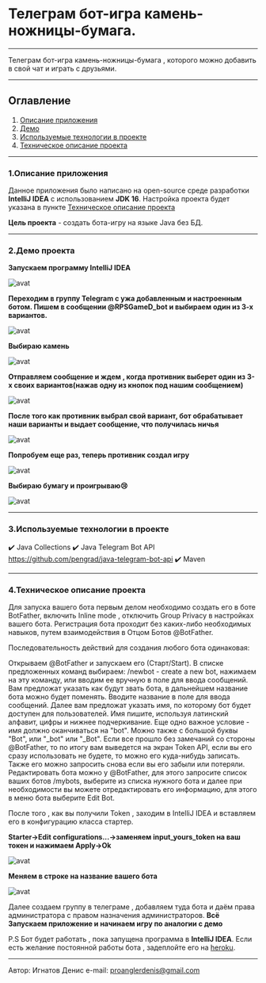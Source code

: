 # Телеграм бот-игра камень-ножницы-бумага.
____
Телеграм бот-игра камень-ножницы-бумага , которого можно добавить в свой чат и играть с друзьями.
___
## Оглавление
1. [Описание приложения](#anchor1)
2. [Демо](#anchor2)
3. [Используемые технологии в проекте](#anchor3)
4. [Техническое описание проекта](#anchor4)
___
<a id="anchor1"></a>
### 1.Описание приложения
Данное приложения было написано на open-source среде разработки **IntelliJ IDEA** с использованием **JDK 16**. Настройка проекта будет указана в пункте [Техническое описание проекта](#anchor4)

**Цель проекта** - создать бота-игру на языке Java без БД.
___
<a id="anchor2"></a>
### 2.Демо проекта
**Запускаем программу IntelliJ IDEA** 

![avat](https://raw.githubusercontent.com/Denis-spec989/Telegrambot-Rock-Paper-Scissors-game/master/assets/scr7.jpg)


**Переходим в группу Telegram с ужа добавленным и настроенным ботом. Пишем в сообщении @RPSGameD_bot и выбираем один из 3-х вариантов.**

![avat](https://raw.githubusercontent.com/Denis-spec989/Telegrambot-Rock-Paper-Scissors-game/master/assets/scr1.jpg)

**Выбираю камень**

![avat](https://raw.githubusercontent.com/Denis-spec989/Telegrambot-Rock-Paper-Scissors-game/master/assets/scr2.jpg)

**Отправляем сообщение и ждем , когда противник выберет один из 3-х своих вариантов(нажав одну из кнопок под нашим сообщением)**

![avat](https://raw.githubusercontent.com/Denis-spec989/Telegrambot-Rock-Paper-Scissors-game/master/assets/scr3.jpg)

**После того как противник выбрал свой вариант, бот обрабатывает наши варианты и выдает сообщение, что получилась ничья**

![avat](https://raw.githubusercontent.com/Denis-spec989/Telegrambot-Rock-Paper-Scissors-game/master/assets/scr4.jpg)

**Попробуем еще раз, теперь противник создал игру**

![avat](https://raw.githubusercontent.com/Denis-spec989/Telegrambot-Rock-Paper-Scissors-game/master/assets/scr5.jpg)

**Выбираю бумагу и проигрываю:cry:**

![avat](https://raw.githubusercontent.com/Denis-spec989/Telegrambot-Rock-Paper-Scissors-game/master/assets/scr6.jpg)
___
### 3.Используемые технологии в проекте
<a id="anchor3"></a>
:heavy_check_mark: Java Collections
:heavy_check_mark: Java Telegram Bot API https://github.com/pengrad/java-telegram-bot-api
:heavy_check_mark: Maven
___
<a id="anchor4"></a>
### 4.Техническое описание проекта
Для запуска вашего бота первым делом необходимо создать его в боте BotFather, включить Inline mode , отключить Group Privacy в настройках вашего бота.
Регистрация бота проходит без каких-либо необходимых навыков, путем взаимодействия в Отцом Ботов @BotFather.

Последовательность действий для создания любого бота одинаковая:

Открываем @BotFather и запускаем его (Старт/Start). 
В списке предложенных команд выбираем: /newbot - create a new bot, нажимаем на эту команду, или вводим ее вручную в поле для ввода сообщений.
Вам предложат указать как будут звать бота, в дальнейшем название бота можно будет поменять. Вводите название в поле для ввода сообщений.
Далее вам предложат указать имя, по которому бот будет доступен для пользователей. Имя пишите, используя латинский алфавит, цифры и нижнее подчеркивание. Еще одно важное условие - имя должно оканчиваться на "bot". Можно также с большой буквы "Bot", или "_bot" или "_Bot".
Если все прошло без замечаний со стороны @BotFather, то по итогу вам выведется на экран Token API, если вы его сразу использовать не будете, то можно его куда-нибудь записать. Также его можно запросить снова если вы его забыли или потеряли. Редактировать бота можно у @BotFather, для этого запросите список ваших ботов /mybots, выберите из списка нужного бота и далее при необходимости вы можете отредактировать его информацию, для этого в меню бота выберите Edit Bot.

После того , как вы получили Token , заходим в IntelliJ IDEA и вставляем его в конфигурацию класса стартер.

**Starter->Edit configurations...->заменяем input_yours_token на ваш токен и нажимаем Apply->Ok**

![avat](https://raw.githubusercontent.com/Denis-spec989/Telegrambot-Rock-Paper-Scissors-game/master/assets/scr9.jpg)

**Меняем в строке на название вашего бота**

![avat](https://raw.githubusercontent.com/Denis-spec989/Telegrambot-Rock-Paper-Scissors-game/master/assets/scr10.jpg)

Далее создаем группу в телеграме , добавляем туда бота и даём права администратора с правом назначения администраторов. **Всё**
**Запускаем приложение и начинаем игру по аналогии с демо**

P.S Бот будет работать , пока запущена программа в **IntelliJ IDEA**. Если есть желание постоянной работы бота , задеплойте его на [heroku](https://www.heroku.com/).
___
Автор: Игнатов Денис
e-mail: proanglerdenis@gmail.com









